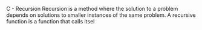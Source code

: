 C - Recursion
Recursion is a method where the solution to a problem depends on solutions to smaller instances of the same problem. A recursive function is a function that calls itsel

